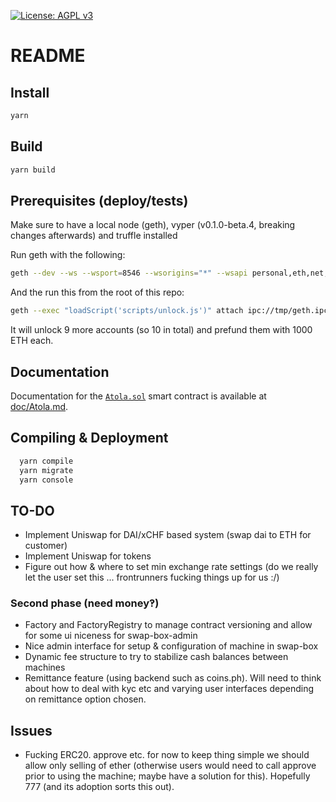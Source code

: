 [![License: AGPL v3](https://img.shields.io/badge/License-AGPL%20v3-blue.svg)](https://www.gnu.org/licenses/agpl-3.0)

README
======

Install
------------
```bash
yarn
```

Build
-----
```bash
yarn build
```

Prerequisites (deploy/tests)
-------------
Make sure to have a local node (geth), vyper (v0.1.0-beta.4, breaking changes afterwards) and truffle installed

Run geth with the following:
```bash
geth --dev --ws --wsport=8546 --wsorigins="*" --wsapi personal,eth,net,rpc,shh,web3 --allow-insecure-unlock
```

And the run this from the root of this repo:
```bash
geth --exec "loadScript('scripts/unlock.js')" attach ipc://tmp/geth.ipc
```
It will unlock 9 more accounts (so 10 in total) and prefund them with 1000 ETH each.

Documentation
-------------

Documentation for the [`Atola.sol`][atola-contract] smart contract is available at [doc/Atola.md][atola-doc].

Compiling & Deployment
----------------------
```sh
  yarn compile
  yarn migrate
  yarn console
```

TO-DO
-----
- Implement Uniswap for DAI/xCHF based system (swap dai to ETH for customer)
- Implement Uniswap for tokens
- Figure out how & where to set min exchange rate settings (do we really let the user set this ... frontrunners fucking things up for us :/)

### Second phase (need money‽)
- Factory and FactoryRegistry to manage contract versioning and allow for some ui niceness for swap-box-admin
- Nice admin interface for setup & configuration of machine in swap-box
- Dynamic fee structure to try to stabilize cash balances between machines
- Remittance feature (using backend such as coins.ph).  Will need to think about how to deal with kyc etc and varying user interfaces depending on remittance option chosen.

Issues
------

- Fucking ERC20.  approve etc.  for now to keep thing simple we should
allow only selling of ether (otherwise users would need to call approve
prior to using the machine; maybe have a solution for this).   Hopefully 777 (and its adoption sorts
this out).

[atola-contract]: ./contracts/Atola.sol
[atola-doc]: ./doc/Atola.md
